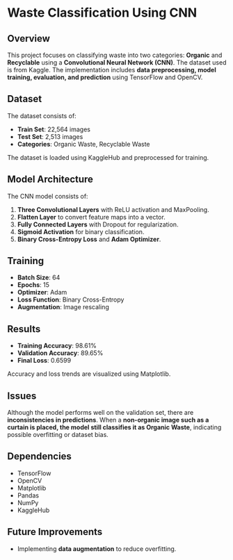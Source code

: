 # Waste Classification Using CNN

## Overview
This project focuses on classifying waste into two categories: **Organic** and **Recyclable** using a **Convolutional Neural Network (CNN)**. The dataset used is from Kaggle. The implementation includes **data preprocessing, model training, evaluation, and prediction** using TensorFlow and OpenCV.

## Dataset
The dataset consists of:
- **Train Set**: 22,564 images
- **Test Set**: 2,513 images
- **Categories**: Organic Waste, Recyclable Waste

The dataset is loaded using KaggleHub and preprocessed for training.

## Model Architecture
The CNN model consists of:
1. **Three Convolutional Layers** with ReLU activation and MaxPooling.
2. **Flatten Layer** to convert feature maps into a vector.
3. **Fully Connected Layers** with Dropout for regularization.
4. **Sigmoid Activation** for binary classification.
5. **Binary Cross-Entropy Loss** and **Adam Optimizer**.

## Training
- **Batch Size**: 64
- **Epochs**: 15
- **Optimizer**: Adam
- **Loss Function**: Binary Cross-Entropy
- **Augmentation**: Image rescaling

## Results
- **Training Accuracy**: 98.61%
- **Validation Accuracy**: 89.65%
- **Final Loss**: 0.6599

Accuracy and loss trends are visualized using Matplotlib.

## Issues
Although the model performs well on the validation set, there are **inconsistencies in predictions**. When a **non-organic image such as a curtain is placed, the model still classifies it as Organic Waste**, indicating possible overfitting or dataset bias.


## Dependencies
- TensorFlow
- OpenCV
- Matplotlib
- Pandas
- NumPy
- KaggleHub

## Future Improvements
- Implementing **data augmentation** to reduce overfitting.



